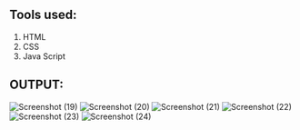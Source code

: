 ## Tools used:

1) HTML
2) CSS
3) Java Script

## OUTPUT:
![Screenshot (19)](https://github.com/user-attachments/assets/893d4f2a-b79c-4072-810f-c706592659f9)
![Screenshot (20)](https://github.com/user-attachments/assets/ed068dc2-9e8e-4d9f-8147-c8eba6153efe)
![Screenshot (21)](https://github.com/user-attachments/assets/4638d427-c6c9-4a13-ad6f-844a083d9e93)
![Screenshot (22)](https://github.com/user-attachments/assets/20c55180-a4ef-4704-8050-4db702bc16dd)
![Screenshot (23)](https://github.com/user-attachments/assets/58c7805d-48e2-41e7-a3bf-c12447e3beee)
![Screenshot (24)](https://github.com/user-attachments/assets/71ff34a8-6df6-4f31-af4c-0a1099fcb8d5)
